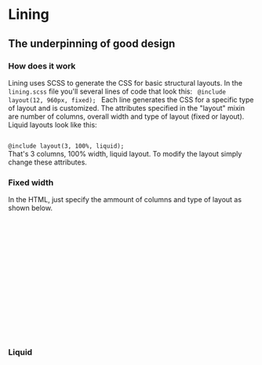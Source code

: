 Lining
===========

The underpinning of good design
-------------------------------

### How does it work
Lining uses SCSS to generate the CSS for basic structural layouts. In the `lining.scss` file you'll several lines of code that look this:
<code>
@include layout(12, 960px, fixed);
</code>
Each line generates the CSS for a specific type of layout and is customized. The attributes specified in the "layout" mixin are number of columns, overall width and type of layout (fixed or layout). Liquid layouts look like this:

<code>
@include layout(3, 100%, liquid);
</code>
That's 3 columns, 100% width, liquid layout. To modify the layout simply change these attributes.

### Fixed width
In the HTML, just specify the ammount of columns and type of layout as shown below.
<pre><code>
<div class="lining-fixed">
	<div class="group-fixed-5">
		<div class="unit-fixed pos1"></div>
		<div class="unit-fixed pos2"></div>
		<div class="unit-fixed pos3"></div>
		<div class="unit-fixed pos4"></div>
		<div class="unit-fixed pos5"></div>
	</div>
</div>
</code></pre>

### Liquid
<pre><code>
<div class="lining-liquid">
	<div class="group-liquid-3">
		<div class="unit-liquid pos1"></div>
		<div class="unit-liquid pos2"></div>
		<div class="unit-liquid pos3"></div>
	</div>
</div>
</pre></code>

